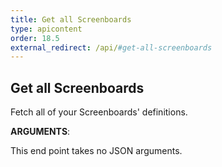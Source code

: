 ```yaml
---
title: Get all Screenboards
type: apicontent
order: 18.5
external_redirect: /api/#get-all-screenboards
---
```


## Get all Screenboards

Fetch all of your Screenboards' definitions.

**ARGUMENTS**:

This end point takes no JSON arguments.

